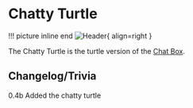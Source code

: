 # Chatty Turtle

!!! picture inline end
    ![Header](https://intelligence-modding.de/wp-content/uploads/2021/04/Advanced-Chatty-Turtle.png){ align=right }

The Chatty Turtle is the turtle version of the [Chat Box](https://docs.srendi.de/1.18/peripherals/chat_box/).

## Changelog/Trivia

0.4b
Added the chatty turtle
